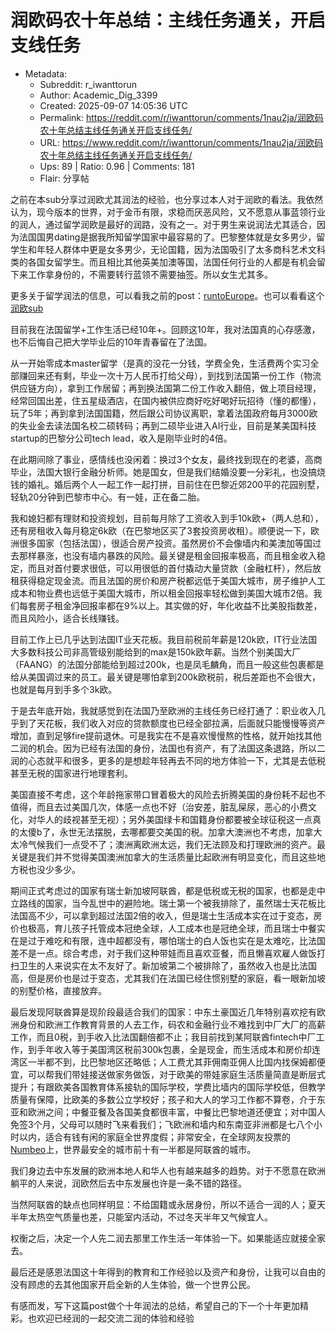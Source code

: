 # 润欧码农十年总结：主线任务通关，开启支线任务

- Metadata:
  - Subreddit: r_iwanttorun
  - Author: Academic_Dig_3399
  - Created: 2025-09-07 14:05:36 UTC
  - Permalink: https://reddit.com/r/iwanttorun/comments/1nau2ja/润欧码农十年总结主线任务通关开启支线任务/
  - URL: https://www.reddit.com/r/iwanttorun/comments/1nau2ja/润欧码农十年总结主线任务通关开启支线任务/
  - Ups: 89 | Ratio: 0.96 | Comments: 181
  - Flair: 分享帖


之前在本sub分享过润欧尤其润法的经验，也分享过本人对于润欧的看法。我依然认为，现今版本的世界，对于金币有限，求稳而厌恶风险，又不愿意从事蓝领行业的润人，通过留学润欧是最好的润路，没有之一。对于男生来说润法尤其适合，因为法国国男dating是据我所知留学国家中最容易的了。巴黎整体就是女多男少，留学生和年轻人群体中更是女多男少，无论国籍，因为法国吸引了太多商科艺术文科类的各国女留学生。而且相比其他英美加澳等国，法国任何行业的人都是有机会留下来工作拿身份的，不需要转行蓝领不需要抽签。所以女生尤其多。

更多关于留学润法的信息，可以看我之前的post：[runtoEurope](https://www.reddit.com/r/runtoEurope/)。也可以看看这个[润欧sub](https://www.reddit.com/r/runEuropaAlliance/s/aDUEAxTrmY)

目前我在法国留学+工作生活已经10年+。回顾这10年，我对法国真的心存感激，也不后悔自己把大学毕业后的10年青春留在了法国。

从一开始零成本master留学（是真的没花一分钱，学费全免，生活费两个实习全部赚回来还有剩，毕业一次十万人民币打给父母），到找到法国第一份工作（物流供应链方向），拿到工作居留；再到换法国第二份工作收入翻倍，做上项目经理，经常回国出差，住五星级酒店，在国内被供应商好吃好喝好玩招待（懂的都懂），玩了5年；再到拿到法国国籍，然后跟公司协议离职，拿着法国政府每月3000欧的失业金去读法国名校二硕转码；再到二硕毕业进入AI行业，目前是某美国科技startup的巴黎分公司tech
lead，收入是刚毕业时的4倍。

在此期间除了事业，感情线也没闲着：换过3个女友，最终找到现在的老婆，高商毕业，法国大银行金融分析师。她是国女，但是我们结婚没要一分彩礼，也没搞烧钱的婚礼。婚后两个人一起工作一起打拼，目前住在巴黎近郊200平的花园别墅，轻轨20分钟到巴黎市中心。有一娃，正在备二胎。

我和媳妇都有理财和投资规划，目前每月除了工资收入到手10k欧+（两人总和），还有房租收入每月稳定6k欧（在巴黎地区买了3套投资房收租）。顺便说一下，欧洲很多国家（包括法国），很适合房产投资。虽然房价不会像墙内和美澳加等国过去那样暴涨，也没有墙内暴跌的风险。最关键是租金回报率极高，而且租金收入稳定，而且对首付要求很低，可以用很低的首付撬动大量贷款（金融杠杆），然后放租获得稳定现金流。而且法国的房价和房产税都远低于美国大城市，房子维护人工成本和物业费也远低于美国大城市，所以租金回报率轻松做到美国大城市2倍。我们每套房子租金净回报率都在9%以上。其实做的好，年化收益不比美股指数差，而且风险小，适合长线赚钱。

目前工作上已几乎达到法国IT业天花板。我目前税前年薪是120k欧，IT行业法国大多数科技公司非高管级别能给到的max是150k欧年薪。当然个别美国大厂（FAANG）的法国分部能给到超过200k，也是凤毛麟角，而且一般这些包裹都是给从美国调过来的员工。最关键是哪怕拿到200k欧税前，税后差距也不会很大，也就是每月到手多个3k欧。

于是去年底开始，我就感觉到在法国乃至欧洲的主线任务已经打通了：职业收入几乎到了天花板，我们收入对应的贷款额度也已经全部拉满，后面就只能慢慢等资产增加，直到足够fire提前退休。可是我实在不是喜欢慢慢熬的性格，就开始找其他二润的机会。因为已经有法国的身份，法国也有资产，有了法国这条退路，所以二润的心态就平和很多，更多的是想趁年轻再去不同的地方体验一下，尤其是去低税甚至无税的国家进行地理套利。

美国直接不考虑，这个年龄拖家带口冒着极大的风险去折腾美国的身份耗不起也不值得，而且去过美国几次，体感一点也不好（治安差，脏乱屎尿，恶心的小费文化，对华人的歧视甚至无视）；另外美国绿卡和国籍身份都要被全球征税这一点真的太傻b了，永世无法摆脱，去哪都要交美国的税。加拿大澳洲也不考虑，加拿大太冷气候我们一点受不了；澳洲离欧洲太远，我们无法顾及和打理欧洲的资产。最关键是我们并不觉得美国澳洲加拿大的生活质量比起欧洲有明显变化，而且这些地方税也没少多少。

期间正式考虑过的国家有瑞士新加坡阿联酋，都是低税或无税的国家，也都是走中立路线的国家，当今乱世中的避险地。瑞士第一个被我排除了，虽然瑞士天花板比法国高不少，可以拿到超过法国2倍的收入，但是瑞士生活成本实在过于变态，房价也极高，育儿孩子托管成本冠绝全球，人工成本也是冠绝全球，而且瑞士中餐实在是过于难吃和有限，连中超都没有，哪怕瑞士的白人饭也实在是太难吃，比法国差不是一点。综合考虑，对于我们这种带娃而且喜欢亚餐，而且懒喜欢雇人做饭打扫卫生的人来说实在太不友好了。新加坡第二个被排除了，虽然收入也是比法国高，但是房价也是过于变态，尤其我们在法国已经住惯别墅的家庭，看一眼新加坡的别墅价格，直接放弃。

最后发现阿联酋算是现阶段最适合我们的国家：中东土豪国近几年特别喜欢挖有欧洲身份和欧洲工作教育背景的人去工作，码农和金融行业不难找到中厂大厂的高薪工作，而且0税，到手收入比法国翻倍都不止；我目前找到某阿联酋fintech中厂工作，到手年收入等于美国湾区税前300k包裹，全是现金，而生活成本和房价却连湾区一半都不到，比巴黎地区还略低；人工费尤其菲佣南亚佣人比国内找保姆都便宜，可以帮我们带娃接送做家务做饭，对于欧美的带娃家庭生活质量简直是断层式提升；有跟欧美各国教育体系接轨的国际学校，学费比墙内的国际学校低，但教学质量有保障，比欧美的多数公立学校好；孩子和大人的学习工作都不算卷，介于东亚和欧洲之间；中餐亚餐及各国美食都很丰富，中餐比巴黎地道还便宜；对中国人免签3个月，父母可以随时飞来看我们；飞欧洲和墙内和东南亚非洲都是七八个小时以内，适合有钱有闲的家庭全世界度假；非常安全，在全球网友投票的[Numbeo](https://www.numbeo.com/crime/rankings_current.jsp?displayColumn=1)上，世界最安全的城市前十有一半都是阿联酋的城市。

我们身边去中东发展的欧洲本地人和华人也有越来越多的趋势。对于不愿意在欧洲躺平的人来说，润欧然后去中东发展也许是一条不错的路径。

当然阿联酋的缺点也同样明显：不给国籍或永居身份，所以不适合一润的人；夏天半年太热空气质量也差，只能室内活动，不过冬天半年又气候宜人。

权衡之后，决定一个人先二润去那里工作生活一年体验一下。如果能适应就接全家去。

最后还是感恩法国这十年得到的教育和工作经验以及资产和身份，让我可以自由的没有顾虑的去其他国家开启全新的人生体验，做一个世界公民。

有感而发，写下这篇post做个十年润法的总结，希望自己的下一个十年更加精彩。也欢迎已经润的一起交流二润的体验和经验

